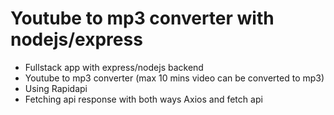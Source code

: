 # Youtube to mp3 converter with nodejs/express

- Fullstack app with express/nodejs backend 
- Youtube to mp3 converter (max 10 mins video can be converted to mp3)
- Using Rapidapi 
- Fetching api response with both ways Axios and fetch api 